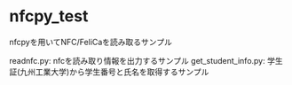 # nfcpy_test

nfcpyを用いてNFC/FeliCaを読み取るサンプル

readnfc.py: nfcを読み取り情報を出力するサンプル
get_student_info.py: 学生証(九州工業大学)から学生番号と氏名を取得するサンプル
